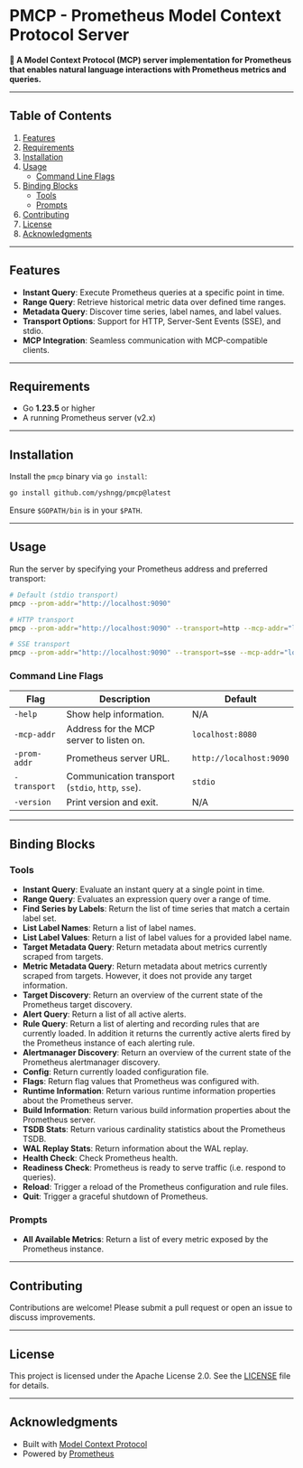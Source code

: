 # PMCP - Prometheus Model Context Protocol Server

**🚀 A Model Context Protocol (MCP) server implementation for Prometheus that enables natural language interactions with Prometheus metrics and queries.**

---

## Table of Contents

1. [Features](#features)
2. [Requirements](#requirements)
3. [Installation](#installation)
4. [Usage](#usage)
   * [Command Line Flags](#command-line-flags)
5. [Binding Blocks](#binding-blocks)
   * [Tools](#tools)
   * [Prompts](#prompts)
6. [Contributing](#contributing)
7. [License](#license)
8. [Acknowledgments](#acknowledgments)

---

## Features

* **Instant Query**: Execute Prometheus queries at a specific point in time.
* **Range Query**: Retrieve historical metric data over defined time ranges.
* **Metadata Query**: Discover time series, label names, and label values.
* **Transport Options**: Support for HTTP, Server-Sent Events (SSE), and stdio.
* **MCP Integration**: Seamless communication with MCP-compatible clients.

---

## Requirements

* Go **1.23.5** or higher
* A running Prometheus server (v2.x)

---

## Installation

Install the `pmcp` binary via `go install`:

```bash
go install github.com/yshngg/pmcp@latest
```

Ensure `$GOPATH/bin` is in your `$PATH`.

---

## Usage

Run the server by specifying your Prometheus address and preferred transport:

```bash
# Default (stdio transport)
pmcp --prom-addr="http://localhost:9090"

# HTTP transport
pmcp --prom-addr="http://localhost:9090" --transport=http --mcp-addr="localhost:8080"

# SSE transport
pmcp --prom-addr="http://localhost:9090" --transport=sse --mcp-addr="localhost:8080"
```

### Command Line Flags

| Flag         | Description                                       | Default                 |
| ------------ | ------------------------------------------------- | ----------------------- |
| `-help`      | Show help information.                            | N/A                     |
| `-mcp-addr`  | Address for the MCP server to listen on.          | `localhost:8080`        |
| `-prom-addr` | Prometheus server URL.                            | `http://localhost:9090` |
| `-transport` | Communication transport (`stdio`, `http`, `sse`). | `stdio`                 |
| `-version`   | Print version and exit.                           | N/A                     |

---

## Binding Blocks

### Tools

* **Instant Query**: Evaluate an instant query at a single point in time.
* **Range Query**: Evaluates an expression query over a range of time.
* **Find Series by Labels**: Return the list of time series that match a certain label set.
* **List Label Names**: Return a list of label names.
* **List Label Values**: Return a list of label values for a provided label name.
* **Target Metadata Query**: Return metadata about metrics currently scraped from targets.
* **Metric Metadata Query**: Return metadata about metrics currently scraped from targets. However, it does not provide any target information.
* **Target Discovery**: Return an overview of the current state of the Prometheus target discovery.
* **Alert Query**: Return a list of all active alerts.
* **Rule Query**: Return a list of alerting and recording rules that are currently loaded. In addition it returns the currently active alerts fired by the Prometheus instance of each alerting rule.
* **Alertmanager Discovery**: Return an overview of the current state of the Prometheus alertmanager discovery.
* **Config**: Return currently loaded configuration file.
* **Flags**: Return flag values that Prometheus was configured with.
* **Runtime Information**: Return various runtime information properties about the Prometheus server.
* **Build Information**: Return various build information properties about the Prometheus server.
* **TSDB Stats**: Return various cardinality statistics about the Prometheus TSDB.
* **WAL Replay Stats**: Return information about the WAL replay.
* **Health Check**: Check Prometheus health.
* **Readiness Check**: Prometheus is ready to serve traffic (i.e. respond to queries).
* **Reload**: Trigger a reload of the Prometheus configuration and rule files.
* **Quit**: Trigger a graceful shutdown of Prometheus.

### Prompts

* **All Available Metrics**: Return a list of every metric exposed by the Prometheus instance.

---

## Contributing

Contributions are welcome! Please submit a pull request or open an issue to discuss improvements.

---

## License

This project is licensed under the Apache License 2.0. See the [LICENSE](LICENSE) file for details.

---

## Acknowledgments

* Built with [Model Context Protocol](https://github.com/modelcontextprotocol/go-sdk)
* Powered by [Prometheus](https://prometheus.io/)
